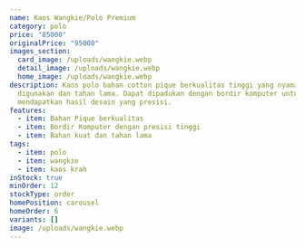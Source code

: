 ```yaml
---
name: Kaos Wangkie/Polo Premium
category: polo
price: "85000"
originalPrice: "95000"
images_section:
  card_image: /uploads/wangkie.webp
  detail_image: /uploads/wangkie.webp
  home_image: /uploads/wangkie.webp
description: Kaos polo bahan cotton pique berkualitas tinggi yang nyaman
  digunakan dan tahan lama. Dapat dipadukan dengan bordir komputer untuk
  mendapatkan hasil desain yang presisi.
features:
  - item: Bahan Pique berkualitas
  - item: Bordir Komputer dengan presisi tinggi
  - item: Bahan kuat dan tahan lama
tags:
  - item: polo
  - item: wangkie
  - item: kaos krah
inStock: true
minOrder: 12
stockType: order
homePosition: carousel
homeOrder: 6
variants: []
image: /uploads/wangkie.webp
---
```

